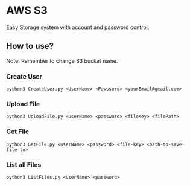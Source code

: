 # AWS S3
Easy Storage system with account and password control.

## How to use?
Note: Remember to change S3 bucket name.

### Create User
```
python3 CreateUser.py <UserName> <Pawssord> <yourEmail@gmail.com>
```

### Upload File
```
python3 UploadFile.py <userName> <password> <fileKey> <filePath>
```

### Get File
```
python3 GetFile.py <userName> <password> <file-key> <path-to-save-file-to>
```

### List all Files
```
python3 ListFiles.py <userName> <password>
```
